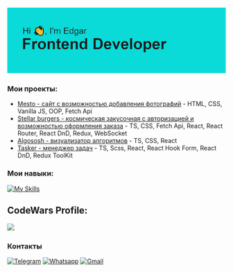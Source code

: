 ![Header](https://github.com/edgar-ianke/edgar-ianke/blob/main/header.png?raw=true)

### Мои проекты: 
- [Mesto - сайт с возможностью добавления фотографий](https://github.com/edgar-ianke/mesto-project) - HTML, CSS, Vanilla JS, OOP, Fetch Api
- [Stellar burgers - космическая закусочная с авторизацией и возможностью оформления заказа](https://github.com/edgar-ianke/react-stellar-burger) - TS, CSS, Fetch Api, React, React  Router, React DnD, Redux, WebSocket
- [Algososh - визуализатор алгоритмов](https://github.com/edgar-ianke/algososh) - TS, CSS, React
- [Tasker - менеджер задач](https://github.com/edgar-ianke/pet-proj-task-manager) - TS, Scss, React, React Hook Form, React DnD, Redux ToolKit
### Мои навыки:
[![My Skills](https://skillicons.dev/icons?i=js,ts,html,css,scss,react,redux,cypress,git,figma,materialui)](https://skillicons.dev)

## CodeWars Profile:
![](https://www.codewars.com/users/edgar-ianke/badges/large)

### Контакты
[![Telegram](https://img.shields.io/badge/Telegram-2CA5E0?style=for-the-badge&logo=telegram&logoColor=white)](https://t.me/edgy_29)
[![Whatsapp](https://img.shields.io/badge/WhatsApp-25D366?style=for-the-badge&logo=whatsapp&logoColor=white)](https://wa.me/79933642754)
[![Gmail](https://img.shields.io/badge/Gmail-D14836?style=for-the-badge&logo=gmail&logoColor=white)](mailto:vatetada@gmail.com)


